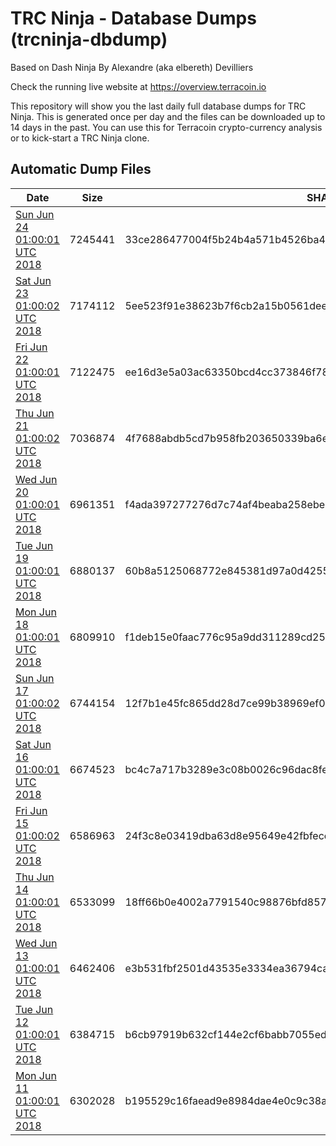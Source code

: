 # TRC Ninja - Database Dumps (trcninja-dbdump)
Based on Dash Ninja By Alexandre (aka elbereth) Devilliers

Check the running live website at https://overview.terracoin.io

This repository will show you the last daily full database dumps for TRC Ninja. This is generated once per day and the files can be downloaded up to 14 days in the past.
You can use this for Terracoin crypto-currency analysis or to kick-start a TRC Ninja clone.


## Automatic Dump Files
| Date | Size | SHA256 |
|--|--|--|
| [Sun Jun 24 01:00:01 UTC 2018](https://transfer.sh/MrHOP/trcninja-dbdump-20180624010001.tar.bz2) | 7245441 | 33ce286477004f5b24b4a571b4526ba468afb93cbcf16214ddb7eb207c429ed0 | 
| [Sat Jun 23 01:00:02 UTC 2018](https://transfer.sh/ffSA8/trcninja-dbdump-20180623010002.tar.bz2) | 7174112 | 5ee523f91e38623b7f6cb2a15b0561deed8ca199fd4e8b14037ac9f83b251668 | 
| [Fri Jun 22 01:00:01 UTC 2018](https://transfer.sh/io8ef/trcninja-dbdump-20180622010001.tar.bz2) | 7122475 | ee16d3e5a03ac63350bcd4cc373846f785ad40a68e6dd167c50552f37ac1b01b | 
| [Thu Jun 21 01:00:02 UTC 2018]() | 7036874 | 4f7688abdb5cd7b958fb203650339ba6efb1cb65da0aa71f24dbeb71d21fba67 | 
| [Wed Jun 20 01:00:01 UTC 2018](https://transfer.sh/I8SCe/trcninja-dbdump-20180620010001.tar.bz2) | 6961351 | f4ada397277276d7c74af4beaba258ebe32eeb60c009b27b5d0340cccd931dff | 
| [Tue Jun 19 01:00:01 UTC 2018](https://transfer.sh/2YgGH/trcninja-dbdump-20180619010001.tar.bz2) | 6880137 | 60b8a5125068772e845381d97a0d4255b2822c27dcd38367a20919d0b27ac0ae | 
| [Mon Jun 18 01:00:01 UTC 2018](https://transfer.sh/142BTw/trcninja-dbdump-20180618010001.tar.bz2) | 6809910 | f1deb15e0faac776c95a9dd311289cd25bec6a2469550e51a742bc04c827ed1e | 
| [Sun Jun 17 01:00:02 UTC 2018](https://transfer.sh/J9QfS/trcninja-dbdump-20180617010002.tar.bz2) | 6744154 | 12f7b1e45fc865dd28d7ce99b38969ef09f5c228c8fba77ce4b4c3efac35d209 | 
| [Sat Jun 16 01:00:01 UTC 2018](https://transfer.sh/Butzm/trcninja-dbdump-20180616010001.tar.bz2) | 6674523 | bc4c7a717b3289e3c08b0026c96dac8fe87f9cc7ceea8a9043d94feb626a3a58 | 
| [Fri Jun 15 01:00:02 UTC 2018](https://transfer.sh/TkxD6/trcninja-dbdump-20180615010002.tar.bz2) | 6586963 | 24f3c8e03419dba63d8e95649e42fbfeccb2ad01395e0ab7bd2d3eb80b96b481 | 
| [Thu Jun 14 01:00:01 UTC 2018](https://transfer.sh/9GRso/trcninja-dbdump-20180614010001.tar.bz2) | 6533099 | 18ff66b0e4002a7791540c98876bfd85707166e1c29a661b1c15a7dcc77fc750 | 
| [Wed Jun 13 01:00:01 UTC 2018](https://transfer.sh/bwVDu/trcninja-dbdump-20180613010001.tar.bz2) | 6462406 | e3b531fbf2501d43535e3334ea36794caf3160269b4e6b09516a88c3c560b8e6 | 
| [Tue Jun 12 01:00:01 UTC 2018](https://transfer.sh/bCyky/trcninja-dbdump-20180612010001.tar.bz2) | 6384715 | b6cb97919b632cf144e2cf6babb7055ed7038fe0a2881e347e623678e0c41476 | 
| [Mon Jun 11 01:00:01 UTC 2018](https://transfer.sh/Bbp4t/trcninja-dbdump-20180611010001.tar.bz2) | 6302028 | b195529c16faead9e8984dae4e0c9c38add2b9f9a95b2823d853681943d200de | 
